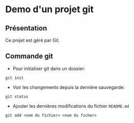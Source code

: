 # Demo d'un projet git

## Présentation
Ce projet est géré par Git.

## Commande git
* Pour initialiser git dans un dossier: 
``` 
git init
``` 
* Voir les changements depuis la dernière sauvegarde:
```
git status
```
* Ajouter les dernières modifications du fichier `README.md`
```
git add <nom du fichier> <nom du ficher> 
```

